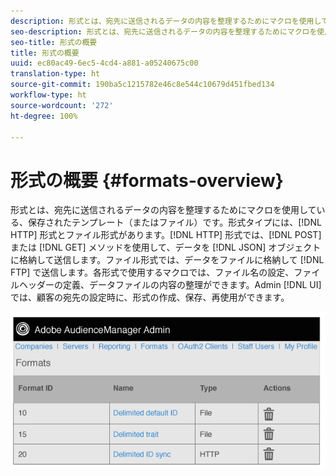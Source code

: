 ```yaml
---
description: 形式とは、宛先に送信されるデータの内容を整理するためにマクロを使用している、保存されたテンプレート（またはファイル）です。形式タイプには、HTTP 形式とファイル形式があります。HTTP 形式では、POST または GET メソッドを使用して、データを JSON オブジェクトに格納して送信します。ファイル形式では、データをファイルに格納して FTP で送信します。各形式で使用するマクロでは、ファイル名の設定、ファイルヘッダーの定義、データファイルの内容の整理ができます。Admin UI では、顧客の宛先の設定時に、形式の作成、保存、再使用ができます。
seo-description: 形式とは、宛先に送信されるデータの内容を整理するためにマクロを使用している、保存されたテンプレート（またはファイル）です。形式タイプには、HTTP 形式とファイル形式があります。HTTP 形式では、POST または GET メソッドを使用して、データを JSON オブジェクトに格納して送信します。ファイル形式では、データをファイルに格納して FTP で送信します。各形式で使用するマクロでは、ファイル名の設定、ファイルヘッダーの定義、データファイルの内容の整理ができます。Admin UI では、顧客の宛先の設定時に、形式の作成、保存、再使用ができます。
seo-title: 形式の概要
title: 形式の概要
uuid: ec80ac49-6ec5-4cd4-a881-a05240675c00
translation-type: ht
source-git-commit: 190ba5c1215782e46c8e544c10679d451fbed134
workflow-type: ht
source-wordcount: '272'
ht-degree: 100%

---
```



# 形式の概要 {#formats-overview}

形式とは、宛先に送信されるデータの内容を整理するためにマクロを使用している、保存されたテンプレート（またはファイル）です。形式タイプには、[!DNL HTTP] 形式とファイル形式があります。[!DNL HTTP] 形式では、[!DNL POST] または [!DNL GET] メソッドを使用して、データを [!DNL JSON] オブジェクトに格納して送信します。ファイル形式では、データをファイルに格納して [!DNL FTP] で送信します。各形式で使用するマクロでは、ファイル名の設定、ファイルヘッダーの定義、データファイルの内容の整理ができます。Admin [!DNL UI] では、顧客の宛先の設定時に、形式の作成、保存、再使用ができます。

![](assets/formats.png)